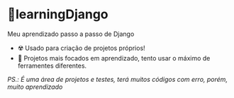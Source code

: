 # :microscope:learningDjango
Meu aprendizado passo a passo de Django

- :radioactive: Usado para criação de projetos próprios!
- :test_tube: Projetos mais focados em aprendizado, tento usar o máximo de ferramentes diferentes.

*PS.: É uma área de projetos e testes, terá muitos códigos com erro, porém, muito aprendizado*
